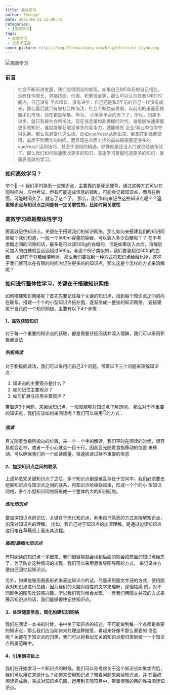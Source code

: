 ```yaml
---
title: 高效学习
author: Zhenggl
date: 2021-08-21 12:09:42
categories:
 - [高效学习]
tags:
 - 高效学习
 - 技多不压身
cover_picture: https://img.91temaichang.com/blog/efficient_stydu.png
---
```


![高效学习](https://img.91temaichang.com/blog/%E9%AB%98%E6%95%88%E5%AD%A6%E4%B9%A0.png)

### 前言
> 社会不断前进发展，我们会很明显的发现，如果自己和5年前的自己相比，没有任何增长，包括技能、价值、积累资金等，那么可以认为在者5年的时间内，自己没有
> 半点增长，没有进步，自己还是和5年前的自己一样没有成长，那么最后就只有被社会所淘汰，社会不断往前发展，以前用的诺基亚称霸手机市场，现在都是苹果、华为、
> 小米等平台的天下了，所以，如果不进步，就只有被社会所淘汰。现在信息量如此爆棚的时代，谁能够快速掌握更多的知识，谁就能够获取足够多的竞争力，就能够在
> 企业/事业单位中夺得头筹。那么信息变化这么快，比如vue/react从刚出来，到现在到处都使用，前后不到两年的时间，而且现在市面上招的前端都需要足够多的vue/react
> 运用技巧，甚至于源码的精通，好像就是还没入门就已经被淘汰了。那么我们如何快速吸收更多的知识，高速学习掌握吃透更多的知识，就需要高效的学习。

### 如何高效学习？
举个🌰 --> 我们平时熟悉一些知识点，主要靠的是死记硬背，通过这种方式可以在短时间内，应付考试，但有可能造成信息的错乱，可能会记错知识点，而且在后面，可能时间久了，就忘了这个了。
那么，我们如何来记住这些知识点呢？？**这里知识点与知识点之间是有一定关联性的，比如时间关联性**
### 高效学习即是整体性学习
要高效记住知识点，关键在于搭建我们的知识网络，那么如何来搭建我们的知识网络呢？我们知道，一般一个500ml容量的容器，可以装入多少白糖呢？？
在不考虑糖之间的间隙的话，最多是可以装500g的白糖的，但是如果加入水后，溶解后可加入的白糖就会远远超过500g。与这个例子类似的，我们要装超过500g的白糖，
关键在于将糖给溶解掉，那么我们要找到一种方式将知识点给融化掉，这样子我们就可以在有限的时间内记住更多的的知识点，那么这是个怎样的方式来溶解呢？

### 如何进行整体性学习，关键在于搭建知识网络
如何搭建知识网络呢？首先先要记住每个关键的知识点，找到每个知识点之间的内在联系，搭建一个个的小型知识点拓扑图，逐渐形成一整张的知识网络。
要搭建属于自己的一个知识网络，主要有以下4个步骤：

#### 1、高效获取知识
对于每一个重要的知识点的获取，都是需要仔细阅读并深入理解，我们可以采用积极阅读法
##### 积极阅读
对于积极阅读法，我们可以采用问自己3个问题，带着以下三个问题来理解知识点：
1. 知识点的主要观点是什么？
2. 如何记住主要观点？
3. 如何扩展与应用主要观点？

带着这3个问题，来阅读知识点，一般就能够对知识点了解透彻。
那么对于不重要的知识点，我们应该如何来阅读呢？我们可以采用👇的方式：
##### 指读
目光随着食指所指向的位置，来一个一个字的解读，我们平时在阅读的时候，很容易就会走神，或者一不小心就会一目十行，因此目光随着食指移动的位置
来移动，可以确保我们的一个阅读质量，快速阅读过掉不重要的信息
#### 2、加深知识点之间的联系
上述熟悉完关键知识点了之后，多个知识点都是散乱存在于空间中，我们必须要去挖掘知识点与知识点之间的联系，将知识点给串联起来，形成一个个的小
型知识网络，多个小型知识网络将形成一个整体的大的知识网络。
##### 炼化知识点
要加深知识点的记忆，关键在于炼化知识点，利用自己熟悉的方式来理解知识点，加深对知识点的理解。
比如，我自己对于知识点的加深理解，是通过边读知识点边用笔在草稿纸上画出其流程。
##### 图表/脑图化知识点
有时阅读的知识点一多起来，我们很容易就会读到后面的就会把前面的知识点给忘了，为了防止这种情况的出现，我们可以采用思维导图导图的方式，
来记录并方便自己回忆起知识点。

另外，如果能够用图表形式来表达知识点的话，尽量采用图文并茂的方式，使用图表对知识点进行总结，因为我们的大脑对线性的文字来理解，是很枯燥
的，对不同颜色的图形比较感兴趣，所以我们有时候会发现，一旦我们用图文并茂的方式来展示知识点的话，我们能够很快记住知识点。
#### 3、处理随意信息，简化构建知识网络
我们在阅读一本书的时候，书中关于知识点的描述，不可能做到每一个点都是重要的知识点，那么我们应当如何来处理这种随意，看起来好像不那么重要的
信息呢？关键在于知识点的归类，我们可以将看似无关的知识点都归类到统一一个知识点所属范畴中。
#### 4、引用到项目上
我们在开始学习一个知识点的时候，我们可以先考虑关于这个知识点如果学完后，我们可以用它来做什么？如何来使用知识点？带着问题来阅读知识点，并
在最终阅读完成后，完成对知识点巩固，运用到实际项目中，带着很强的目的性来阅读知识点。
